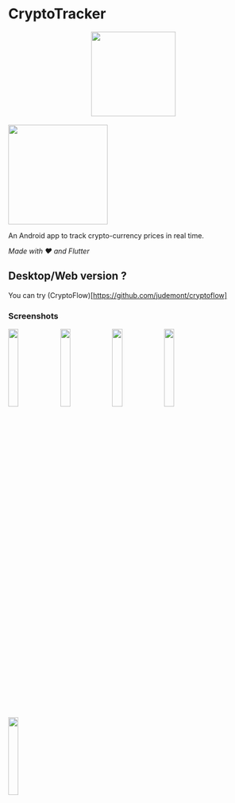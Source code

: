 # CryptoTracker

<a href='https://play.google.com/store/apps/details?id=jdm.apps.cryptotracker'>
  <center><img src="https://github.com/judemont/reciper/assets/96385330/1e08569e-4450-4ba4-ac56-b06b43bb445a" width="170"></center>
</a>
<br>

<img src="https://github.com/judemont/CryptoTracker/assets/96385330/32753814-7212-440b-8ad6-e520fe5ccf1f" width=200/>




An Android app to track crypto-currency prices in real time.


_Made with ❤️ and Flutter_


## Desktop/Web version ?
You can try (CryptoFlow)[https://github.com/judemont/cryptoflow]


### Screenshots

<img src="https://github.com/user-attachments/assets/169afd14-9cc6-45c0-a178-b8be69ec6f37" style="width: 20%;">
<img src="https://github.com/user-attachments/assets/11cc8834-7d48-4306-b592-f713b402c348" style="width: 20%;">
<img src="https://github.com/user-attachments/assets/93beec7c-58dc-4910-be2f-1e59fca8c245" style="width: 20%;">
<img src="https://github.com/user-attachments/assets/991710e8-7d8e-4503-be89-45faccfc50d4" style="width: 20%;">
<img src="https://github.com/user-attachments/assets/b5701b08-26cf-4291-8520-e5316179c137" style="width: 20%;">
